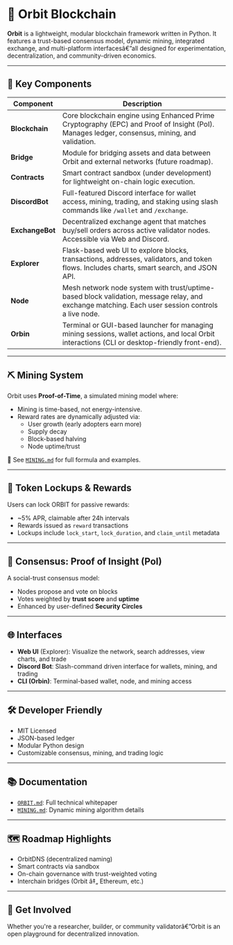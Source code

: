 # 🌌 Orbit Blockchain

**Orbit** is a lightweight, modular blockchain framework written in Python. It features a trust-based consensus model, dynamic mining, integrated exchange, and multi-platform interfacesâ€”all designed for experimentation, decentralization, and community-driven economics.

---

## 🚀 Key Components

| Component     | Description |
|---------------|-------------|
| **Blockchain** | Core blockchain engine using Enhanced Prime Cryptography (EPC) and Proof of Insight (PoI). Manages ledger, consensus, mining, and validation. |
| **Bridge** | Module for bridging assets and data between Orbit and external networks (future roadmap). |
| **Contracts** | Smart contract sandbox (under development) for lightweight on-chain logic execution. |
| **DiscordBot** | Full-featured Discord interface for wallet access, mining, trading, and staking using slash commands like `/wallet` and `/exchange`. |
| **ExchangeBot** | Decentralized exchange agent that matches buy/sell orders across active validator nodes. Accessible via Web and Discord. |
| **Explorer** | Flask-based web UI to explore blocks, transactions, addresses, validators, and token flows. Includes charts, smart search, and JSON API. |
| **Node** | Mesh network node system with trust/uptime-based block validation, message relay, and exchange matching. Each user session controls a live node. |
| **Orbin** | Terminal or GUI-based launcher for managing mining sessions, wallet actions, and local Orbit interactions (CLI or desktop-friendly front-end). |

---

## ⛏️ Mining System

Orbit uses **Proof-of-Time**, a simulated mining model where:

- Mining is time-based, not energy-intensive.
- Reward rates are dynamically adjusted via:
  - User growth (early adopters earn more)
  - Supply decay
  - Block-based halving
  - Node uptime/trust

📄 See [`MINING.md`](./MINING.md) for full formula and examples.

---

## 🔐 Token Lockups & Rewards

Users can lock ORBIT for passive rewards:

- ~5% APR, claimable after 24h intervals
- Rewards issued as `reward` transactions
- Lockups include `lock_start`, `lock_duration`, and `claim_until` metadata

---

## 🤝 Consensus: Proof of Insight (PoI)

A social-trust consensus model:

- Nodes propose and vote on blocks
- Votes weighted by **trust score** and **uptime**
- Enhanced by user-defined **Security Circles**

---

## 🌐 Interfaces

- **Web UI** (Explorer): Visualize the network, search addresses, view charts, and trade
- **Discord Bot**: Slash-command driven interface for wallets, mining, and trading
- **CLI (Orbin)**: Terminal-based wallet, node, and mining access

---

## 🛠️ Developer Friendly

- MIT Licensed
- JSON-based ledger
- Modular Python design
- Customizable consensus, mining, and trading logic

---

## 📚 Documentation

- [`ORBIT.md`](./ORBIT.md): Full technical whitepaper
- [`MINING.md`](./MINING.md): Dynamic mining algorithm details

---

## 🗺️ Roadmap Highlights

- OrbitDNS (decentralized naming)
- Smart contracts via sandbox
- On-chain governance with trust-weighted voting
- Interchain bridges (Orbit â‡„ Ethereum, etc.)

---

## 💫 Get Involved

Whether you're a researcher, builder, or community validatorâ€”Orbit is an open playground for decentralized innovation.
